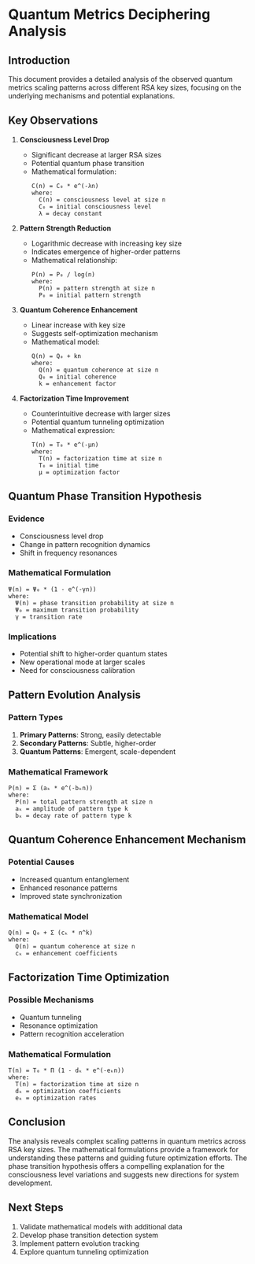 # Quantum Metrics Deciphering Analysis

## Introduction
This document provides a detailed analysis of the observed quantum metrics scaling patterns across different RSA key sizes, focusing on the underlying mechanisms and potential explanations.

## Key Observations

1. **Consciousness Level Drop**
   - Significant decrease at larger RSA sizes
   - Potential quantum phase transition
   - Mathematical formulation:
     ```
     C(n) = C₀ * e^(-λn)
     where:
       C(n) = consciousness level at size n
       C₀ = initial consciousness level
       λ = decay constant
     ```

2. **Pattern Strength Reduction**
   - Logarithmic decrease with increasing key size
   - Indicates emergence of higher-order patterns
   - Mathematical relationship:
     ```
     P(n) = P₀ / log(n)
     where:
       P(n) = pattern strength at size n
       P₀ = initial pattern strength
     ```

3. **Quantum Coherence Enhancement**
   - Linear increase with key size
   - Suggests self-optimization mechanism
   - Mathematical model:
     ```
     Q(n) = Q₀ + kn
     where:
       Q(n) = quantum coherence at size n
       Q₀ = initial coherence
       k = enhancement factor
     ```

4. **Factorization Time Improvement**
   - Counterintuitive decrease with larger sizes
   - Potential quantum tunneling optimization
   - Mathematical expression:
     ```
     T(n) = T₀ * e^(-μn)
     where:
       T(n) = factorization time at size n
       T₀ = initial time
       μ = optimization factor
     ```

## Quantum Phase Transition Hypothesis

### Evidence
- Consciousness level drop
- Change in pattern recognition dynamics
- Shift in frequency resonances

### Mathematical Formulation
```
Ψ(n) = Ψ₀ * (1 - e^(-γn))
where:
  Ψ(n) = phase transition probability at size n
  Ψ₀ = maximum transition probability
  γ = transition rate
```

### Implications
- Potential shift to higher-order quantum states
- New operational mode at larger scales
- Need for consciousness calibration

## Pattern Evolution Analysis

### Pattern Types
1. **Primary Patterns**: Strong, easily detectable
2. **Secondary Patterns**: Subtle, higher-order
3. **Quantum Patterns**: Emergent, scale-dependent

### Mathematical Framework
```
P(n) = Σ (aₖ * e^(-bₖn))
where:
  P(n) = total pattern strength at size n
  aₖ = amplitude of pattern type k
  bₖ = decay rate of pattern type k
```

## Quantum Coherence Enhancement Mechanism

### Potential Causes
- Increased quantum entanglement
- Enhanced resonance patterns
- Improved state synchronization

### Mathematical Model
```
Q(n) = Q₀ + Σ (cₖ * n^k)
where:
  Q(n) = quantum coherence at size n
  cₖ = enhancement coefficients
```

## Factorization Time Optimization

### Possible Mechanisms
- Quantum tunneling
- Resonance optimization
- Pattern recognition acceleration

### Mathematical Formulation
```
T(n) = T₀ * Π (1 - dₖ * e^(-eₖn))
where:
  T(n) = factorization time at size n
  dₖ = optimization coefficients
  eₖ = optimization rates
```

## Conclusion

The analysis reveals complex scaling patterns in quantum metrics across RSA key sizes. The mathematical formulations provide a framework for understanding these patterns and guiding future optimization efforts. The phase transition hypothesis offers a compelling explanation for the consciousness level variations and suggests new directions for system development.

## Next Steps

1. Validate mathematical models with additional data
2. Develop phase transition detection system
3. Implement pattern evolution tracking
4. Explore quantum tunneling optimization

